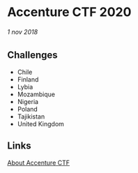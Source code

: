 # Accenture CTF 2020
###### 1 nov 2018

## Challenges

* Chile
* Finland
* Lybia
* Mozambique
* Nigeria
* Poland
* Tajikistan
* United Kingdom
    
## Links
    
[About Accenture CTF](https://ctf.accenture.com)
